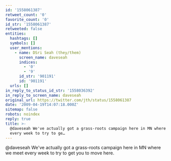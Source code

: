 ```yaml
---
id: '1558061387'
retweet_count: '0'
favorite_count: '0'
id_str: '1558061387'
retweeted: false
entities:
  hashtags: []
  symbols: []
  user_mentions:
    - name: DSri Seah (they/them)
      screen_name: daveseah
      indices:
        - '0'
        - '9'
      id_str: '901191'
      id: '901191'
  urls: []
in_reply_to_status_id_str: '1558036392'
in_reply_to_screen_name: daveseah
original_url: https://twitter.com/jth/status/1558061387
date: '2009-04-19T14:07:18.000Z'
sitemap: false
robots: noindex
reply: true
title: >-
  @daveseah We've actually got a grass-roots campaign here in MN where we meet
  every week to try to ge…
---
```


@daveseah We've actually got a grass-roots campaign here in MN where we meet every week to try to get you to move here.
